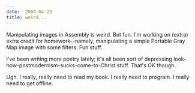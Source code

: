 ```yaml
---
date:  2004-04-23
title: weird...
---
```

Manipulating images in Assembly is weird.  But fun.  I'm working on (extra) extra credit for homework--namely, manipulating a simple Portable Gray Map image with some filters.  Fun stuff.

I've been writing more poetry lately; it's all been sort of depressing look-how-postmodernism-sucks-come-to-Christ stuff.  That's OK though.

Ugh.  I really, really need to read my book.  I really need to program.  I really need to get offline.
